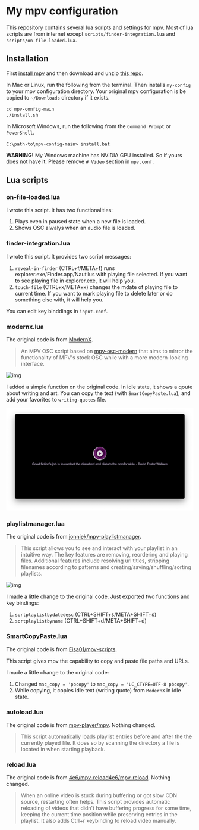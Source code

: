 # My mpv configuration

This repository contains several [lua](http://lua.org) scripts and settings 
for [mpv](https://mpv.io). Most of lua scripts are from internet except 
`scripts/finder-integration.lua` and `scripts/on-file-loaded.lua`.

## Installation

First [install mpv](https://mpv.io/installation/) and then download and unzip 
[this repo](https://github.com/9beach/mpv-config/archive/refs/heads/main.zip).

In Mac or Linux, run the following from the terminal. Then installs `my-config` to your mpv configuration directory. Your original mpv 
configuration is be copied to `~/Downloads` directory if it exists.

```console
cd mpv-config-main 
./install.sh
```

In Microsoft Windows, run the following from the `Command Prompt` or
`PowerShell`.

```console
C:\path-to\mpv-config-main> install.bat
```

**WARNING!** My Windows machine has NVIDIA GPU installed. So if yours does not have it. Please remove `# Video` section in `mpv.conf`.

## Lua scripts

### on-file-loaded.lua

I wrote this script. It has two functionalities:

1. Plays even in paused state when a new file is loaded.
2. Shows OSC alwalys when an audio file is loaded.


### finder-integration.lua

I wrote this script. It provides two script messages:

1. `reveal-in-finder` (CTRL+f/META+f) runs explorer.exe/Finder.app/Nautilus with playing 
file selected. If you want to see playing file in explorer.exe, it will
help you.
2. `touch-file` (CTRL+x/META+x) changes the mdate of playing file to current time. If you
want to mark playing file to delete later or do something else with, it
will help you.

You can edit key binddings in `input.conf`.

### modernx.lua

The original code is from [ModernX](https://github.com/cyl0/ModernX).

> An MPV OSC script based on [mpv-osc-modern](https://github.com/maoiscat/mpv-osc-modern/) that aims to mirror the functionality of MPV's stock OSC while with a more modern-looking interface.

![img](https://github.com/cyl0/ModernX/blob/main/preview.png?raw=true)

I added a simple function on the original code. In idle state, it shows a qoute about writing and art. You can copy the text (with `SmartCopyPaste.lua`), and add your favorites to `writing-quotes` file.

![img](writing-quotes.png)

### playlistmanager.lua

The original code is from [jonniek/mpv-playlistmanager](https://github.com/jonniek/mpv-playlistmanager).

> This script allows you to see and interact with your playlist in an intuitive way. The key features are removing, reordering and playing files. Additional features include resolving url titles, stripping filenames according to patterns and creating/saving/shuffling/sorting playlists.

![img](https://github.com/jonniek/mpv-playlistmanager/raw/master/playlistmanager.png)

I made a little change to the original code. Just exported two functions and key bindings:

1. `sortplaylistbydatedesc` (CTRL+SHIFT+s/META+SHIFT+s)
2. `sortplaylistbyname` (CTRL+SHIFT+d/META+SHIFT+d)

### SmartCopyPaste.lua

The original code is from [Eisa01/mpv-scripts](https://github.com/Eisa01/mpv-scripts).

This script gives mpv the capability to copy and paste file paths and URLs.

I made a little change to the original code:

1. Changed `mac_copy = 'pbcopy'` to `mac_copy = 'LC_CTYPE=UTF-8 pbcopy'`.
2. While copying, it copies idle text (writing quote) from `ModernX` in idle state.

### autoload.lua

The original code is from [mpv-player/mpv](https://github.com/mpv-player/mpv/blob/master/TOOLS/lua/autoload.lua). Nothing changed.

> This script automatically loads playlist entries before and after the the currently played file. It does so by scanning the directory a file is located in when starting playback.

### reload.lua

The original code is from [4e6/mpv-reload4e6/mpv-reload](https://github.com/4e6/mpv-reload). Nothing changed.

> When an online video is stuck during buffering or got slow CDN source, restarting often helps. This script provides automatic reloading of videos that didn't have buffering progress for some time, keeping the current time position while preserving entries in the playlist. It also adds Ctrl+r keybinding to reload video manually.
